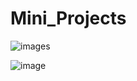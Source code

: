 # Mini_Projects
![image](https://user-images.githubusercontent.com/105078661/219388925-50bd881f-9e29-4ee7-a8a6-2b98dd6cb19b.png)s


![image](https://user-images.githubusercontent.com/105078661/219388487-5f4a39ca-8d12-42be-9176-6b4c0b43eeab.png)

